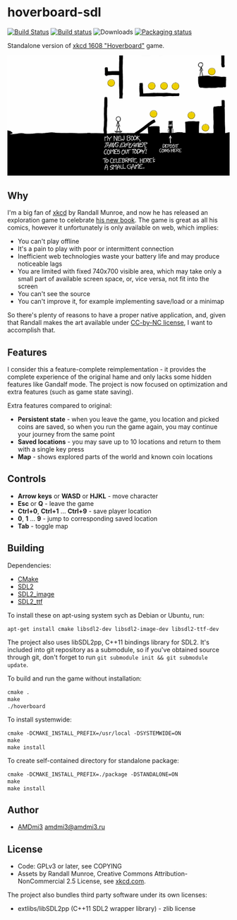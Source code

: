 # hoverboard-sdl

[![Build Status](https://travis-ci.org/AMDmi3/hoverboard-sdl.svg?branch=master)](https://travis-ci.org/AMDmi3/hoverboard-sdl)
[![Build status](https://ci.appveyor.com/api/projects/status/61fqs0x9furnnw6h/branch/master?svg=true)](https://ci.appveyor.com/project/AMDmi3/hoverboard-sdl)
![Downloads](https://img.shields.io/github/downloads/AMDmi3/hoverboard-sdl/total.svg)
[![Packaging status](https://repology.org/badge/tiny-repos/hoverboard.svg)](https://repology.org/metapackage/hoverboard)

Standalone version of [xkcd 1608 "Hoverboard"](https://xkcd.com/1608/) game.

![Screenshot](docs/screenshot.png)

## Why

I'm a big fan of [xkcd](https://xkcd.com/) by Randall Munroe, and
now he has released an exploration game to celebrate [his new
book](https://xkcd.com/thing-explainer/). The game is great as all
his comics, however it unfortunately is only available on web, which
implies:

* You can't play offline
* It's a pain to play with poor or intermittent connection
* Inefficient web technologies waste your battery life and may produce noticeable lags
* You are limited with fixed 740x700 visible area, which may take only a small part of available screen space, or, vice versa, not fit into the screen
* You can't see the source
* You can't improve it, for example implementing save/load or a minimap

So there's plenty of reasons to have a proper native application,
and, given that Randall makes the art available under [CC-by-NC
license](https://xkcd.com/license.html), I want to accomplish that.

## Features

I consider this a feature-complete reimplementation - it provides
the complete experience of the original hame and only lacks some
hidden features like Gandalf mode. The project is now focused on
optimization and extra features (such as game state saving).

Extra features compared to original:

* **Persistent state** - when you leave the game, you location and
  picked coins are saved, so when you run the game again, you may
  continue your journey from the same point
* **Saved locations** - you may save up to 10 locations and return
  to them with a single key press
* **Map** - shows explored parts of the world and known coin locations

## Controls

* **Arrow keys** or **WASD** or **HJKL** - move character
* **Esc** or **Q** - leave the game
* **Ctrl+0**, **Ctrl+1** ... **Ctrl+9** - save player location
* **0**, **1** ... **9** - jump to corresponding saved location
* **Tab** - toggle map

## Building

Dependencies:

* [CMake](http://www.cmake.org/)
* [SDL2](http://libsdl.org/)
* [SDL2_image](https://www.libsdl.org/projects/SDL_image/)
* [SDL2_ttf](https://www.libsdl.org/projects/SDL_ttf/)

To install these on apt-using system sych as Debian or Ubuntu, run:

```
apt-get install cmake libsdl2-dev libsdl2-image-dev libsdl2-ttf-dev
```

The project also uses libSDL2pp, C++11 bindings library for SDL2.
It's included into git repository as a submodule, so if you've
obtained source through git, don't forget to run ```git submodule
init && git submodule update```.

To build and run the game without installation:

```
cmake .
make
./hoverboard
```

To install systemwide:

```
cmake -DCMAKE_INSTALL_PREFIX=/usr/local -DSYSTEMWIDE=ON
make
make install
```

To create self-contained directory for standalone package:

```
cmake -DCMAKE_INSTALL_PREFIX=./package -DSTANDALONE=ON
make
make install
```

## Author

* [AMDmi3](https://github.com/AMDmi3) <amdmi3@amdmi3.ru>

## License

* Code: GPLv3 or later, see COPYING
* Assets by Randall Munroe, Creative Commons Attribution-NonCommercial 2.5 License, see [xkcd.com](https://xkcd.com/license.html).

The project also bundles third party software under its own licenses:

* extlibs/libSDL2pp (C++11 SDL2 wrapper library) - zlib license
